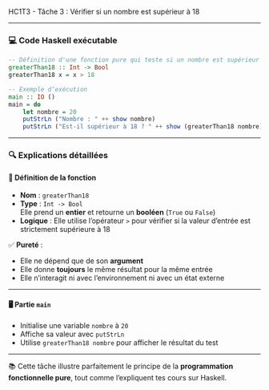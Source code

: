 HC1T3 - Tâche 3 : Vérifier si un nombre est supérieur à 18

---

### 💻 Code Haskell exécutable

```haskell
-- Définition d'une fonction pure qui teste si un nombre est supérieur à 18
greaterThan18 :: Int -> Bool
greaterThan18 x = x > 18

-- Exemple d’exécution
main :: IO ()
main = do
    let nombre = 20
    putStrLn ("Nombre : " ++ show nombre)
    putStrLn ("Est-il supérieur à 18 ? " ++ show (greaterThan18 nombre))
```

---

### 🔍 Explications détaillées

#### 🧩 Définition de la fonction

- **Nom** : `greaterThan18`
- **Type** : `Int -> Bool`  
  Elle prend un **entier** et retourne un **booléen** (`True` ou `False`)
- **Logique** : Elle utilise l’opérateur `>` pour vérifier si la valeur d’entrée est strictement supérieure à 18

✅ **Pureté** :
- Elle ne dépend que de son **argument**
- Elle donne **toujours** le même résultat pour la même entrée
- Elle n’interagit ni avec l’environnement ni avec un état externe

---

#### 🖥️ Partie `main`

- Initialise une variable `nombre` à `20`
- Affiche sa valeur avec `putStrLn`
- Utilise `greaterThan18 nombre` pour afficher le résultat du test

---

📚 Cette tâche illustre parfaitement le principe de la **programmation fonctionnelle pure**, tout comme l’expliquent tes cours sur Haskell.


